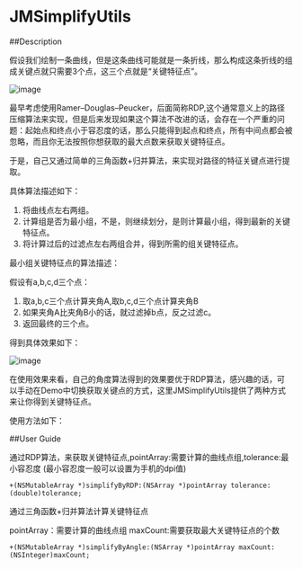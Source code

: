 # JMSimplifyUtils



##Description 

假设我们绘制一条曲线，但是这条曲线可能就是一条折线，那么构成这条折线的组成关键点就只需要3个点，这三个点就是“关键特征点”。

![image](https://raw.githubusercontent.com/jimmyleeking/KeyPointView/master/demo.png)

最早考虑使用Ramer–Douglas–Peucker，后面简称RDP,这个通常意义上的路径压缩算法来实现，但是后来发现如果这个算法不改进的话，会存在一个严重的问题：起始点和终点小于容忍度的话，那么只能得到起点和终点，所有中间点都会被忽略，而且你无法按照你想获取的最大点数来获取关键特征点。

于是，自己又通过简单的三角函数+归并算法，来实现对路径的特征关键点进行提取。

具体算法描述如下：

1. 将曲线点左右两组。
2. 计算组是否为最小组，不是，则继续划分，是则计算最小组，得到最新的关键特征点。
3. 将计算过后的过滤点左右两组合并，得到所需的组关键特征点。

最小组关键特征点的算法描述：

假设有a,b,c,d三个点：

1. 取a,b,c三个点计算夹角A,取b,c,d三个点计算夹角B
2. 如果夹角A比夹角B小的话，就过滤掉b点，反之过滤c。
3. 返回最终的三个点。


得到具体效果如下：

![image](https://raw.githubusercontent.com/jimmyleeking/KeyPointView/master/demoShow.gif)


在使用效果来看，自己的角度算法得到的效果要优于RDP算法，感兴趣的话，可以手动在Demo中切换获取关键点的方式，这里JMSimplifyUtils提供了两种方式来让你得到关键特征点。

使用方法如下：

##User Guide


通过RDP算法，来获取关键特征点,pointArray:需要计算的曲线点组,tolerance:最小容忍度
(最小容忍度一般可以设置为手机的dpi值)


`
+(NSMutableArray *)simplifyByRDP:(NSArray *)pointArray tolerance:(double)tolerance;
`

通过三角函数+归并算法计算关键特征点

pointArray：需要计算的曲线点组
maxCount:需要获取最大关键特征点的个数


`
+(NSMutableArray *)simplifyByAngle:(NSArray *)pointArray maxCount:(NSInteger)maxCount;
`




